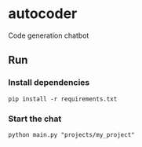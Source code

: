 # autocoder

Code generation chatbot

## Run

### Install dependencies

`pip install -r requirements.txt`

### Start the chat

`python main.py "projects/my_project"`
